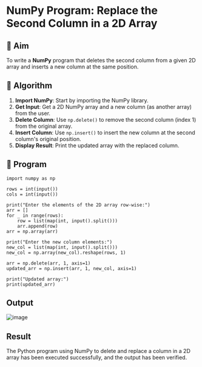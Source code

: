 # NumPy Program: Replace the Second Column in a 2D Array

## 🎯 Aim
To write a **NumPy** program that deletes the second column from a given 2D array and inserts a new column at the same position.

## 🧠 Algorithm
1. **Import NumPy**: Start by importing the NumPy library.
2. **Get Input**: Get a 2D NumPy array and a new column (as another array) from the user.
3. **Delete Column**: Use `np.delete()` to remove the second column (index 1) from the original array.
4. **Insert Column**: Use `np.insert()` to insert the new column at the second column's original position.
5. **Display Result**: Print the updated array with the replaced column.

## 🧾 Program
```
import numpy as np

rows = int(input())
cols = int(input())

print("Enter the elements of the 2D array row-wise:")
arr = []
for _ in range(rows):
    row = list(map(int, input().split()))
    arr.append(row)
arr = np.array(arr)

print("Enter the new column elements:")
new_col = list(map(int, input().split()))
new_col = np.array(new_col).reshape(rows, 1)

arr = np.delete(arr, 1, axis=1)
updated_arr = np.insert(arr, 1, new_col, axis=1)

print("Updated array:")
print(updated_arr)
```

## Output
![image](https://github.com/user-attachments/assets/b69e4d74-1e5f-440f-ae8e-88c818898a2a)


## Result
The Python program using NumPy to delete and replace a column in a 2D array has been executed successfully, and the output has been verified.
